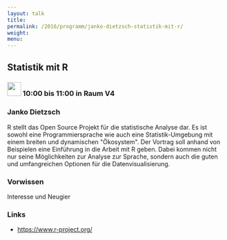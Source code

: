 ```yaml
---
layout: talk
title:
permalink: /2016/programm/janko-dietzsch-statistik-mit-r/
weight:
menu:
---
```

## Statistik mit R

### <img height = "32" src="../../../images/talk.svg"> 10:00 bis 11:00 in Raum V4

### Janko Dietzsch

R stellt das Open Source Projekt für die statistische Analyse dar. Es ist sowohl eine Programmiersprache wie auch eine Statistik-Umgebung mit einem breiten und dynamischen "Ökosystem". Der Vortrag soll anhand von Beispielen eine Einführung in die Arbeit mit R geben. Dabei kommen nicht nur seine Möglichkeiten zur Analyse zur Sprache, sondern auch die guten und umfangreichen Optionen für die Datenvisualisierung.   

### Vorwissen

Interesse und Neugier

### Links

- <a href="https://www.r-project.org/" target="_blank">https://www.r-project.org/</a>
